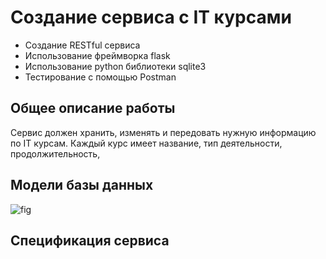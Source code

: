 # Создание сервиса с IT курсами

- Создание RESTful сервиса
- Использование фреймворка flask
- Использование python библиотеки sqlite3
- Тестирование с помощью Postman

## Общее описание работы

Сервис должен хранить, изменять и передовать нужную информацию по IT курсам. Каждый курс имеет название, тип деятельности, продолжительность, 

## Модели базы данных

![fig](res/rest_task_fig)

## Спецификация сервиса
